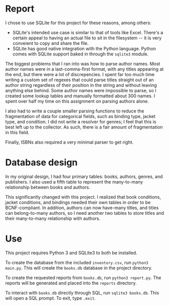 # Report

I chose to use SQLite for this project for these reasons, among others:

* SQLite's intended use case is similar to that of tools like Excel. There's a certain appeal to having an actual file to sit in the filesystem -- it is very conveient to copy and share the file.
* SQLite has good native integration with the Python language. Python comes with SQLite support baked in through the `sqlite3` module.

The biggest problems that I ran into was how to parse author names. Most author names were in a last-comma-first format, with any titles appearing at the end, but there were a lot of discrepencies. I spent far too much time writing a custom set of regexes that could parse titles straight out of an author string regardless of their position in the string and without leaving anything else behind. Some author names were impossible to parse, so I created some lookup tables and manually formatted about 300 names. I spent over half my time on this assignment on parsing authors alone.

I also had to write a couple smaller parsing functions to reduce the fragmentation of data for categorical fields, such as binding type, jacket type, and condition. I did not write a resolver for genres; I feel that this is best left up to the collector. As such, there is a fair amount of fragmentation in this field.

Finally, ISBNs also required a very minimal parser to get right.

# Database design

In my original design, I had four primary tables: books, authors, genres, and publishers. I also used a fifth table to represent the many-to-many relationship between books and authors.

This significantly changed with this project. I realized that book conditions, jacket conditions, and bindings needed their own tables in order to be BCNF-compliant. In addition, authors can now have-many titles, and titles can belong-to-many authors, so I need another two tables to store titles and their many-to-many relationship with authors.

# Use

This project requires Python 3 and SQLite3 to both be installed.

To create the database from the included `inventory.csv`, run `python3 main.py`. This will create the `books.db` database in the project directory.

To create the requested reports from `books.db`, run `python3 report.py`. The reports will be generated and placed into the `reports` directory.

To interact with `books.db` directly through SQL, run `sqlite3 books.db`. This will open a SQL prompt. To exit, type `.exit`. 

